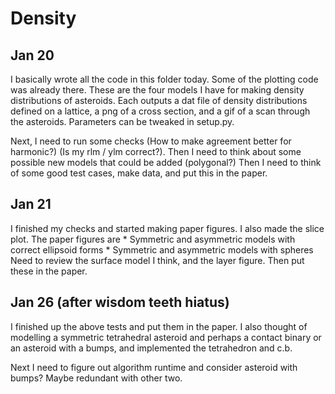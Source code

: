 # Density

## Jan 20

I basically wrote all the code in this folder today. Some of the plotting code was already there. These are the four models I have for making density distributions of asteroids. Each outputs a dat file of density distributions defined on a lattice, a png of a cross section, and a gif of a scan through the asteroids. Parameters can be tweaked in setup.py.

Next, I need to run some checks (How to make agreement better for harmonic?) (Is my rlm / ylm correct?). Then I need to think about some possible new models that could be added (polygonal?) Then I need to think of some good test cases, make data, and put this in the paper.

## Jan 21

I finished my checks and started making paper figures. I also made the slice plot. The paper figures are 
    * Symmetric and asymmetric models with correct ellipsoid forms
    * Symmetric and asymmetric models with spheres
Need to review the surface model I think, and the layer figure. Then put these in the paper.

## Jan 26 (after wisdom teeth hiatus)

I finished up the above tests and put them in the paper. I also thought of modelling a symmetric tetrahedral asteroid and perhaps a contact binary or an asteroid with a bumps, and implemented the tetrahedron and c.b.

Next I need to figure out algorithm runtime and consider asteroid with bumps? Maybe redundant with other two.